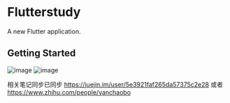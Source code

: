 # Flutterstudy

A new Flutter application.

## Getting Started
![image](https://pic4.zhimg.com/80/v2-c89f36f281d9dd2bc4bcbd0ff50cace2_1440w.png)
![image](https://pic4.zhimg.com/80/v2-80df2d31d421507bbd7d0594df839793_1440w.png)

相关笔记同步已同步
https://juejin.im/user/5e3921faf265da57375c2e28
或者
https://www.zhihu.com/people/yanchaobo


